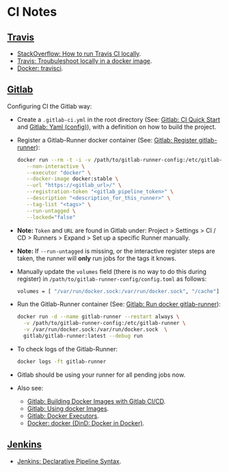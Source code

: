 CI Notes
========

[Travis]
--------

* [StackOverflow: How to run Travis CI locally].
* [Travis: Troubuleshoot locally in a docker image].
* [Docker: travisci].

[Gitlab]
--------

Configuring CI the Gitlab way:

* Create a `.gitlab-ci.yml` in the root directory (See: [Gitlab: CI Quick
  Start] and [Gitlab: Yaml (config)]), with a definition on how to build the
  project.
* Register a Gitlab-Runner docker container (See: [Gitlab: Register
  gitlab-runner]):

  ```bash
  docker run --rm -t -i -v /path/to/gitlab-runner-config:/etc/gitlab-runner --name gitlab-runner gitlab/gitlab-runner register \
     --non-interactive \
     --executor "docker" \
     --docker-image docker:stable \
     --url "https://<gitlab_url>/" \
     --registration-token "<gitlab_pipeline_token>" \
     --description "<description_for_this_runner>" \
     --tag-list "<tags>" \
     --run-untagged \
     --locked="false"
  ```

* **Note:** `Token` and `URL` are found in Gitlab under: Project > Settings >
  CI / CD > Runners > Expand > Set up a specific Runner manually.
* **Note:** If `--run-untagged` is missing, or the interactive register steps
  are taken, the runner will **only** run jobs for the tags it knows.
* Manually update the `volumes` field (there is no way to do this during
  register) in `/path/to/gitlab-runner-config/config.toml` as follows:

  ```bash
  volumes = [ "/var/run/docker.sock:/var/run/docker.sock", "/cache"]
  ```

* Run the Gitlab-Runner container (See: [Gitlab: Run docker gitlab-runner]):

  ```bash
  docker run -d --name gitlab-runner --restart always \
    -v /path/to/gitlab-runner-config:/etc/gitlab-runner \
    -v /var/run/docker.sock:/var/run/docker.sock  \
    gitlab/gitlab-runner:latest --debug run
  ```

* To check logs of the Gitlab-Runner:

  ```bash
  docker logs -ft gitlab-runner
  ```

* Gitlab should be using your runner for all pending jobs now.
* Also see:
    * [Gitlab: Building Docker Images with Gitlab CI/CD].
    * [Gitlab: Using docker Images].
    * [Gitlab: Docker Executors].
    * [Docker: docker (DinD: Docker in Docker)].

[Jenkins]
---------

* [Jenkins: Declarative Pipeline Syntax].


[Travis]: https://travis-ci.com
[StackOverflow: How to run Travis CI locally]: https://stackoverflow.com/questions/21053657/how-to-run-travis-ci-locally#35972902
[Travis: Troubuleshoot locally in a docker image]: https://docs.travis-ci.com/user/common-build-problems/#Troubleshooting-Locally-in-a-Docker-Image
[Docker: travisci]: https://hub.docker.com/r/travisci/

[Gitlab]: https://about.gitlab.com
[Gitlab: CI Quick Start]: https://docs.gitlab.com/ee/ci/quick_start/
[Gitlab: Yaml (config)]: https://docs.gitlab.com/ee/ci/yaml/
[Gitlab: Register gitlab-runner]: https://docs.gitlab.com/runner/register/index.html#one-line-registration-command
[Gitlab: Run docker gitlab-runner]: https://docs.gitlab.com/runner/install/docker.html#docker-image-installation-and-configuration
[Gitlab: Building Docker Images with Gitlab CI/CD]: https://docs.gitlab.com/ee/ci/docker/using_docker_build.html
[Gitlab: Using docker Images]: https://docs.gitlab.com/ee/ci/docker/using_docker_images.html
[Gitlab: Docker Executors]: https://docs.gitlab.com/runner/executors/docker.html
[Docker: docker (DinD: Docker in Docker)]: https://hub.docker.com/_/docker/

[Jenkins]: https://jenkins.io
[Jenkins: Declarative Pipeline Syntax]: https://jenkins.io/doc/book/pipeline/syntax/
